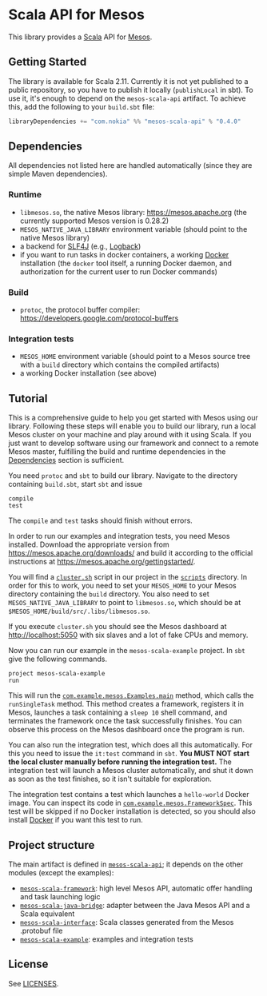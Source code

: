 # Scala API for Mesos

This library provides a [Scala](http://www.scala-lang.org) API for [Mesos](https://mesos.apache.org).

## Getting Started

The library is available for Scala 2.11. Currently it is not yet published to a public repository, so you have to publish it locally (`publishLocal` in sbt). To use it, it's enough to depend on the `mesos-scala-api` artifact. To achieve this, add the following to your `build.sbt` file:

```scala
libraryDependencies += "com.nokia" %% "mesos-scala-api" % "0.4.0"
```

## <a name="deps"></a>Dependencies

All dependencies not listed here are handled automatically (since they are simple Maven dependencies).

### Runtime

* `libmesos.so`, the native Mesos library: <https://mesos.apache.org> (the currently supported Mesos version is 0.28.2)
* `MESOS_NATIVE_JAVA_LIBRARY` environment variable (should point to the native Mesos library)
* a backend for [SLF4J](http://www.slf4j.org/) (e.g., [Logback](http://logback.qos.ch/))
* if you want to run tasks in docker containers, a working [Docker](https://www.docker.com/) installation (the `docker` tool itself, a running Docker daemon, and authorization for the current user to run Docker commands)

### Build

* `protoc`, the protocol buffer compiler: <https://developers.google.com/protocol-buffers>

### Integration tests

* `MESOS_HOME` environment variable (should point to a Mesos source tree with a `build` directory
   which contains the compiled artifacts)
* a working Docker installation (see above)

## Tutorial

This is a comprehensive guide to help you get started with Mesos using our library. Following these steps will enable you to build our library, run a local Mesos cluster on your machine and play around with it using Scala. If you just want to develop software using our framework and connect to a remote Mesos master, fulfilling the build and runtime dependencies in the [Dependencies](#deps) section is sufficient.

You need `protoc` and `sbt` to build our library. Navigate to the directory containing `build.sbt`, start `sbt` and issue

```
compile
test
```

The `compile` and `test` tasks should finish without errors.

In order to run our examples and integration tests, you need Mesos installed. Download the appropriate version from https://mesos.apache.org/downloads/ and build it according to the official instructions at https://mesos.apache.org/gettingstarted/.

You will find a [`cluster.sh`](scripts/cluster.sh) script in our project in the [`scripts`](scripts) directory. In order for this to work, you need to set your `MESOS_HOME` to your Mesos directory containing the `build` directory. You also need to set `MESOS_NATIVE_JAVA_LIBRARY` to point to `libmesos.so`, which should be at `$MESOS_HOME/build/src/.libs/libmesos.so`.

If you execute `cluster.sh` you should see the Mesos dashboard at <http://localhost:5050> with six slaves and a lot of fake CPUs and memory.

Now you can run our example in the `mesos-scala-example` project. In `sbt` give the following commands.

```
project mesos-scala-example
run
```

This will run the [`com.example.mesos.Examples.main`](mesos-scala-example/src/main/scala/com/example/mesos/Examples.scala) method, which calls the `runSingleTask` method. This method creates a framework, registers it in Mesos, launches a task containing a `sleep 10` shell command, and terminates the framework once the task successfully finishes. You can observe this process on the Mesos dashboard once the program is run.

You can also run the integration test, which does all this automatically. For this you need to issue the `it:test` command in `sbt`. **You MUST NOT start the local cluster manually before running the integration test.** The integration test will launch a Mesos cluster automatically, and shut it down as soon as the test finishes, so it isn't suitable for exploration.

The integration test contains a test which launches a `hello-world` Docker image. You can inspect its code in [`com.example.mesos.FrameworkSpec`](mesos-scala-example/src/it/scala/com/example/mesos/FrameworkSpec.scala). This test will be skipped if no Docker installation is detected, so you should also install [Docker](https://www.docker.com/) if you want this test to run.

## Project structure

The main artifact is defined in [`mesos-scala-api`](mesos-scala-api); it depends on the other modules (except the examples):

* [`mesos-scala-framework`](mesos-scala-framework): high level Mesos API, automatic offer handling and task launching logic
* [`mesos-scala-java-bridge`](mesos-scala-java-bridge): adapter between the Java Mesos API and a Scala equivalent
* [`mesos-scala-interface`](mesos-scala-interface): Scala classes generated from the Mesos .protobuf file
* [`mesos-scala-example`](mesos-scala-example): examples and integration tests

## License

See [LICENSES](LICENSES.txt).
